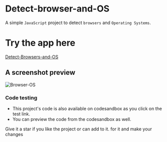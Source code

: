 # Detect-browser-and-OS
A simple `JavaScript` project to detect `browsers` and `Operating Systems`.

# Try the app here 
[Detect-Browsers-and-OS](https://n8g3cr.csb.app)


## A screenshot preview 

![Browser-OS](https://user-images.githubusercontent.com/81332784/177382825-b19a6574-d865-47be-afbe-886411bcb3ee.png)


### Code testing

- This project's code is also available on codesandbox as you click on the test link. 
- You can preview the code from the codesandbox as well. 

Give it a star if you like the project or can add to it. for it and make your changes

